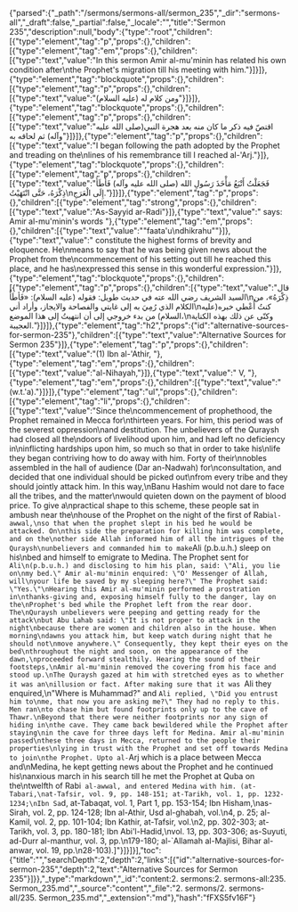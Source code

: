 {"parsed":{"_path":"/sermons/sermons-all/sermon_235","_dir":"sermons-all","_draft":false,"_partial":false,"_locale":"","title":"Sermon 235","description":null,"body":{"type":"root","children":[{"type":"element","tag":"p","props":{},"children":[{"type":"element","tag":"em","props":{},"children":[{"type":"text","value":"In this sermon Amir al-mu'minin has related his own condition after\nthe Prophet's migration till his meeting with him."}]}]},{"type":"element","tag":"blockquote","props":{},"children":[{"type":"element","tag":"p","props":{},"children":[{"type":"text","value":"ومن كلام له (عليه السلام)"}]}]},{"type":"element","tag":"blockquote","props":{},"children":[{"type":"element","tag":"p","props":{},"children":[{"type":"text","value":"اقتصّ فيه ذكر ما كان منه بعد هجرة النبي(صلى الله عليه وآله) ثم لحاقه به"}]}]},{"type":"element","tag":"p","props":{},"children":[{"type":"text","value":"I began following the path adopted by the Prophet and treading on the\nlines of his remembrance till I reached al-'Arj."}]},{"type":"element","tag":"blockquote","props":{},"children":[{"type":"element","tag":"p","props":{},"children":[{"type":"text","value":"فَجَعَلْتُ أَتْبَعُ مَأْخَذَ رَسُولِ الله (صلى الله عليه وآله) فَأَطَأُ ذِكْرَهُ، حَتَّى انْتَهَيْتُ\nإِلَى الْعَرَجِ."}]}]},{"type":"element","tag":"p","props":{},"children":[{"type":"element","tag":"strong","props":{},"children":[{"type":"text","value":"As-Sayyid ar-Radi"}]},{"type":"text","value":" says: Amir al-mu'minin's words "},{"type":"element","tag":"em","props":{},"children":[{"type":"text","value":"\"faata'u\ndhikrahu\""}]},{"type":"text","value":" constitute the highest forms of brevity and eloquence. He\nmeans to say that he was being given news about the Prophet from the\ncommencement of his setting out till he reached this place, and he has\nexpressed this sense in this wonderful expression."}]},{"type":"element","tag":"blockquote","props":{},"children":[{"type":"element","tag":"p","props":{},"children":[{"type":"text","value":"قال السيد الشريف رضي الله عته في حديث طويل: فقوله (عليه السلام): «فَأطَأُ\nذِكْرَهُ»، من الكلام الذي رُمِيَ به إلى غايتي والفصاحة والايجاز، وأراد أني\nكنتُ أُعْطي خبره(عليه السلام) من بدء خروجي إلى أن انتهيتُ إلى هذا الموضع،\nوكنّى عن ذلك بهذه الكناية العجيبة."}]}]},{"type":"element","tag":"h2","props":{"id":"alternative-sources-for-sermon-235"},"children":[{"type":"text","value":"Alternative Sources for Sermon 235"}]},{"type":"element","tag":"p","props":{},"children":[{"type":"text","value":"(1) Ibn al-'Athir, "},{"type":"element","tag":"em","props":{},"children":[{"type":"text","value":"al-Nihayah,"}]},{"type":"text","value":" V, "},{"type":"element","tag":"em","props":{},"children":[{"type":"text","value":"(w.t.'a)."}]}]},{"type":"element","tag":"ul","props":{},"children":[{"type":"element","tag":"li","props":{},"children":[{"type":"text","value":"Since the\ncommencement of prophethood, the Prophet remained in Mecca for\nthirteen years. For him, this period was of the severest oppression\nand destitution. The unbelievers of the Quraysh had closed all the\ndoors of livelihood upon him, and had left no deficiency in\ninflicting hardships upon him, so much so that in order to take his\nlife they began contriving how to do away with him. Forty of their\nnobles assembled in the hall of audience (Dar an-Nadwah) for\nconsultation, and decided that one individual should be picked out\nfrom every tribe and they should jointly attack him. In this way,\nBanu Hashim would not dare to face all the tribes, and the matter\nwould quieten down on the payment of blood price. To give a\npractical shape to this scheme, these people sat in ambush near the\nhouse of the Prophet on the night of the first of Rabi` al-awwal,\nso that when the prophet slept in his bed he would be attacked. On\nthis side the preparation for killing him was complete, and on the\nother side Allah informed him of all the intrigues of the Quraysh\nunbelievers and commanded him to make `Ali (p.b.u.h.) sleep on his\nbed and himself to emigrate to Medina. The Prophet sent for `Ali\n(p.b.u.h.) and disclosing to him his plan, said: \"Ali, you lie on\nmy bed.\" Amir al-mu'minin enquired: \"O' Messenger of Allah, will\nyour life be saved by my sleeping here?\" The Prophet said: \"Yes.\"\nHearing this Amir al-mu'minin performed a prostration in\nthanks-giving and, exposing himself fully to the danger, lay on the\nProphet's bed while the Prophet left from the rear door. The\nQuraysh unbelievers were peeping and getting ready for the attack\nbut Abu Lahab said: \"It is not proper to attack in the night\nbecause there are women and children also in the house. When morning\ndawns you attack him, but keep watch during night that he should not\nmove anywhere.\" Consequently, they kept their eyes on the bed\nthroughout the night and soon, on the appearance of the dawn,\nproceeded forward stealthily. Hearing the sound of their footsteps,\nAmir al-mu'minin removed the covering from his face and stood up.\nThe Quraysh gazed at him with stretched eyes as to whether it was an\nillusion or fact. After making sure that it was `Ali they enquired,\n\"Where is Muhammad?\" and `Ali replied, \"Did you entrust him to\nme, that now you are asking me?\" They had no reply to this. Men ran\nto chase him but found footprints only up to the cave of Thawr.\nBeyond that there were neither footprints nor any sign of hiding in\nthe cave. They came back bewildered while the Prophet after staying\nin the cave for three days left for Medina. Amir al-mu'minin passed\nthese three days in Mecca, returned to the people their properties\nlying in trust with the Prophet and set off towards Medina to join\nthe Prophet. Upto al-`Arj which is a place between Mecca and\nMedina, he kept getting news about the Prophet and he continued his\nanxious march in his search till he met the Prophet at Quba on the\ntwelfth of Rabi` al-awwal, and entered Medina with him. (at-Tabari,\nat-Tafsir, vol. 9, pp. 148-151; at-Tarikh, vol. 1, pp. 1232-1234;\nIbn Sa`d, at-Tabaqat, vol. 1, Part 1, pp. 153-154; Ibn Hisham,\nas-Sirah, vol. 2, pp. 124-128; Ibn al-Athir, Usd al-ghabah, vol.\n4, p. 25; al-Kamil, vol. 2, pp. 101-104; Ibn Kathir, at-Tafsir, vol.\n2, pp. 302-303; at-Tarikh, vol. 3, pp. 180-181; Ibn Abi'l-Hadid,\nvol. 13, pp. 303-306; as-Suyuti, ad-Durr al-manthur, vol. 3, pp.\n179-180; al-`Allamah al-Majlisi, Bihar al-anwar, vol. 19, pp.\n28-103).]"}]}]}],"toc":{"title":"","searchDepth":2,"depth":2,"links":[{"id":"alternative-sources-for-sermon-235","depth":2,"text":"Alternative Sources for Sermon 235"}]}},"_type":"markdown","_id":"content:2. sermons:2. sermons-all:235. Sermon_235.md","_source":"content","_file":"2. sermons/2. sermons-all/235. Sermon_235.md","_extension":"md"},"hash":"fFXS5fv16F"}